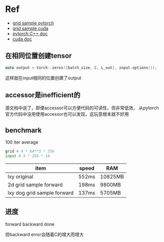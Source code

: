 # Ref

* [grid sample pytorch](https://pytorch.org/docs/stable/generated/torch.nn.functional.grid_sample.html?highlight=grid_sample#torch.nn.functional.grid_sample)
* [grid sample cuda](https://github.com/pytorch/pytorch/blob/master/aten/src/ATen/native/cuda/GridSampler.cu)
* [pytorch C++ doc](https://pytorch.org/cppdocs/notes/tensor_creation.html)
* [cuda doc](https://docs.nvidia.com/cuda/)

## 在相同位置创建tensor

```c++
auto output = torch::zeros({batch_size, C, L_out}, input.options());
```

这样就在input相同的位置创建了output

## accessor是inefficient的

源文档中说了，即便accessor可以方便代码的可读性，但非常低效， 从pytorch官方代码中没用使用accessor也可以发现，这玩意根本就不好用

## benchmark
100 iter average
```python
grid # 4 * 64**3 * 256
input # 4 * 256 * 16
```
|item|speed|RAM|
|----|----|-----|
|lxy original|552ms|10825MB|
|2d grid sample forward|198ms|9800MB|
|lxy dog grid sample forward|137ms|5705MB|

## 进度
forward backward done

但backward error会随着C的增大而增大